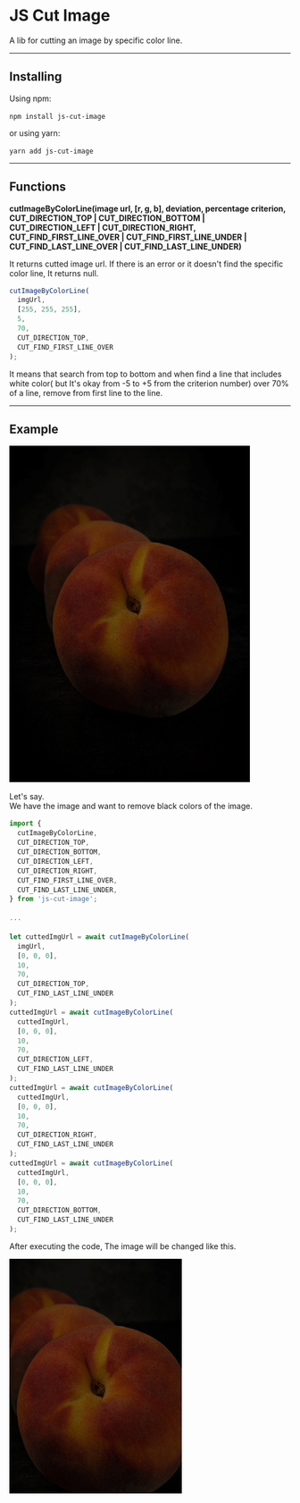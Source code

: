 # JS Cut Image

A lib for cutting an image by specific color line.

---

## Installing

Using npm:

`npm install js-cut-image`

or using yarn:

`yarn add js-cut-image`

---

## Functions

**cutImageByColorLine(image url, [r, g, b], deviation, percentage criterion, CUT_DIRECTION_TOP | CUT_DIRECTION_BOTTOM | CUT_DIRECTION_LEFT | CUT_DIRECTION_RIGHT, CUT_FIND_FIRST_LINE_OVER | CUT_FIND_FIRST_LINE_UNDER | CUT_FIND_LAST_LINE_OVER | CUT_FIND_LAST_LINE_UNDER)**

It returns cutted image url. If there is an error or it doesn't find the specific color line, It returns null.

```javascript
cutImageByColorLine(
  imgUrl,
  [255, 255, 255],
  5,
  70,
  CUT_DIRECTION_TOP,
  CUT_FIND_FIRST_LINE_OVER
);
```

It means that search from top to bottom and when find a line that includes white color( but It's okay from -5 to +5 from the criterion number) over 70% of a line, remove from first line to the line.

---

## Example

![An apple before cutting](https://github.com/hsk-kr/js-cut-image/blob/master/example/apple.png?raw=true)

Let's say. <br />
We have the image and want to remove black colors of the image.

```javascript
import {
  cutImageByColorLine,
  CUT_DIRECTION_TOP,
  CUT_DIRECTION_BOTTOM,
  CUT_DIRECTION_LEFT,
  CUT_DIRECTION_RIGHT,
  CUT_FIND_FIRST_LINE_OVER,
  CUT_FIND_LAST_LINE_UNDER,
} from 'js-cut-image';

...

let cuttedImgUrl = await cutImageByColorLine(
  imgUrl,
  [0, 0, 0],
  10,
  70,
  CUT_DIRECTION_TOP,
  CUT_FIND_LAST_LINE_UNDER
);
cuttedImgUrl = await cutImageByColorLine(
  cuttedImgUrl,
  [0, 0, 0],
  10,
  70,
  CUT_DIRECTION_LEFT,
  CUT_FIND_LAST_LINE_UNDER
);
cuttedImgUrl = await cutImageByColorLine(
  cuttedImgUrl,
  [0, 0, 0],
  10,
  70,
  CUT_DIRECTION_RIGHT,
  CUT_FIND_LAST_LINE_UNDER
);
cuttedImgUrl = await cutImageByColorLine(
  cuttedImgUrl,
  [0, 0, 0],
  10,
  70,
  CUT_DIRECTION_BOTTOM,
  CUT_FIND_LAST_LINE_UNDER
);
```

After executing the code, The image will be changed like this.

![An apple before cutting](https://github.com/hsk-kr/js-cut-image/blob/master/example/after_apple.png?raw=true)

